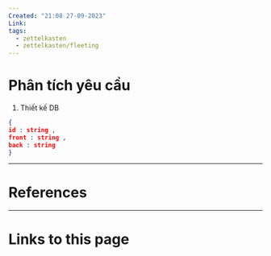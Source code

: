 ```yaml
---
Created: "21:08 27-09-2023"
Link: 
tags:
  - zettelkasten
  - zettelkasten/fleeting
---
```


# Phân tích yêu cầu 
1. Thiết kế DB
```json
{
id : string ,
front : string ,
back : string
}
```







--- 
# References



--- 
# Links to this page



